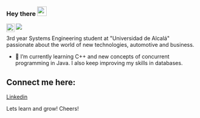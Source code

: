 ### Hey there <img src="https://media.giphy.com/media/hvRJCLFzcasrR4ia7z/giphy.gif" width="25px">
<a href="https://www.linkedin.com/in/sergiopicazoserrano/">
  <img align="left" alt="Abhishek's LinkdeIN" width="22px" src="https://cdn.jsdelivr.net/npm/simple-icons@v3/icons/linkedin.svg" />
</a>

![](https://visitor-badge.glitch.me/badge?page_id=sennayrton.sennayrton)


  3rd year Systems Engineering student at "Universidad de Alcalá" passionate about the world of new technologies, automotive and business.

- 🌱 I’m currently learning C++ and new concepts of concurrent programming in Java. 
     I also keep improving my skills in databases.

## Connect me here:
[Linkedin](https://www.linkedin.com/in/sergiopicazoserrano/)

Lets learn and grow!
Cheers!

